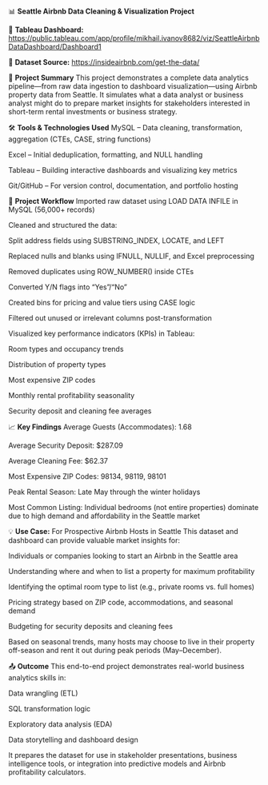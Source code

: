 📊 **Seattle Airbnb Data Cleaning & Visualization Project**

🔗 **Tableau Dashboard:**
https://public.tableau.com/app/profile/mikhail.ivanov8682/viz/SeattleAirbnbDataDashboard/Dashboard1

📁 **Dataset Source:**
https://insideairbnb.com/get-the-data/

🧹 **Project Summary**
This project demonstrates a complete data analytics pipeline—from raw data ingestion to dashboard visualization—using Airbnb property data from Seattle. It simulates what a data analyst or business analyst might do to prepare market insights for stakeholders interested in short-term rental investments or business strategy.

🛠 **Tools & Technologies Used**
MySQL – Data cleaning, transformation, aggregation (CTEs, CASE, string functions)

Excel – Initial deduplication, formatting, and NULL handling

Tableau – Building interactive dashboards and visualizing key metrics

Git/GitHub – For version control, documentation, and portfolio hosting

📌 **Project Workflow**
Imported raw dataset using LOAD DATA INFILE in MySQL (56,000+ records)

Cleaned and structured the data:

Split address fields using SUBSTRING_INDEX, LOCATE, and LEFT

Replaced nulls and blanks using IFNULL, NULLIF, and Excel preprocessing

Removed duplicates using ROW_NUMBER() inside CTEs

Converted Y/N flags into “Yes”/“No”

Created bins for pricing and value tiers using CASE logic

Filtered out unused or irrelevant columns post-transformation

Visualized key performance indicators (KPIs) in Tableau:

Room types and occupancy trends

Distribution of property types

Most expensive ZIP codes

Monthly rental profitability seasonality

Security deposit and cleaning fee averages

📈 **Key Findings**
Average Guests (Accommodates): 1.68

Average Security Deposit: $287.09

Average Cleaning Fee: $62.37

Most Expensive ZIP Codes: 98134, 98119, 98101

Peak Rental Season: Late May through the winter holidays

Most Common Listing: Individual bedrooms (not entire properties) dominate due to high demand and affordability in the Seattle market

💡 **Use Case:**
For Prospective Airbnb Hosts in Seattle
This dataset and dashboard can provide valuable market insights for:

Individuals or companies looking to start an Airbnb in the Seattle area

Understanding where and when to list a property for maximum profitability

Identifying the optimal room type to list (e.g., private rooms vs. full homes)

Pricing strategy based on ZIP code, accommodations, and seasonal demand

Budgeting for security deposits and cleaning fees

Based on seasonal trends, many hosts may choose to live in their property off-season and rent it out during peak periods (May–December).

📤 **Outcome**
This end-to-end project demonstrates real-world business analytics skills in:

Data wrangling (ETL)

SQL transformation logic

Exploratory data analysis (EDA)

Data storytelling and dashboard design

It prepares the dataset for use in stakeholder presentations, business intelligence tools, or integration into predictive models and Airbnb profitability calculators.

